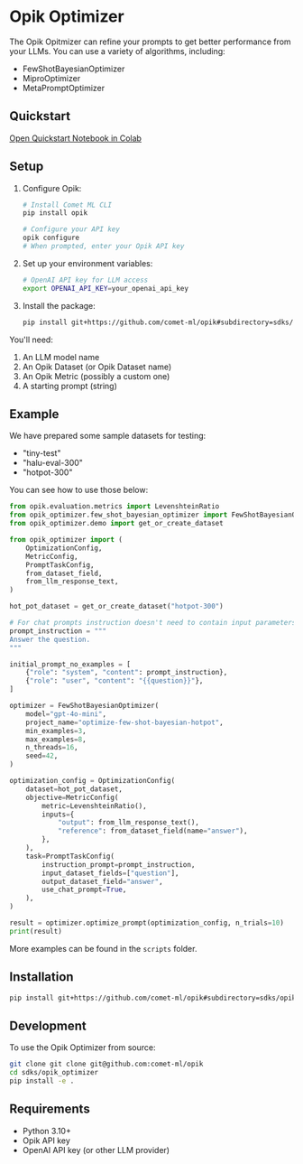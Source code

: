 # Opik Optimizer

The Opik Opitmizer can refine your prompts to get better performance
from your LLMs. You can use a variety of algorithms, including:

* FewShotBayesianOptimizer
* MiproOptimizer
* MetaPromptOptimizer

## Quickstart


[Open Quickstart Notebook in Colab](https://colab.research.google.com/github/comet-ml/opik/blob/main/sdks/opik_optimizer/notebooks/OpikOptimizerIntro.ipynb)


## Setup

1. Configure Opik:
   ```bash
   # Install Comet ML CLI
   pip install opik

   # Configure your API key
   opik configure
   # When prompted, enter your Opik API key
   ```

2. Set up your environment variables:
   ```bash
   # OpenAI API key for LLM access
   export OPENAI_API_KEY=your_openai_api_key
   ```

3. Install the package:
   ```bash
   pip install git+https://github.com/comet-ml/opik#subdirectory=sdks/opik_optimizer
   ```

You'll need:

1. An LLM model name
2. An Opik Dataset (or Opik Dataset name)
3. An Opik Metric (possibly a custom one)
4. A starting prompt (string)

## Example

We have prepared some sample datasets for testing:

* "tiny-test"
* "halu-eval-300"
* "hotpot-300"

You can see how to use those below:

```python
from opik.evaluation.metrics import LevenshteinRatio
from opik_optimizer.few_shot_bayesian_optimizer import FewShotBayesianOptimizer
from opik_optimizer.demo import get_or_create_dataset

from opik_optimizer import (
    OptimizationConfig,
    MetricConfig,
    PromptTaskConfig,
    from_dataset_field,
    from_llm_response_text,
)

hot_pot_dataset = get_or_create_dataset("hotpot-300")

# For chat prompts instruction doesn't need to contain input parameters from dataset examples.
prompt_instruction = """
Answer the question.
"""

initial_prompt_no_examples = [
    {"role": "system", "content": prompt_instruction},
    {"role": "user", "content": "{{question}}"},
]

optimizer = FewShotBayesianOptimizer(
    model="gpt-4o-mini",
    project_name="optimize-few-shot-bayesian-hotpot",
    min_examples=3,
    max_examples=8,
    n_threads=16,
    seed=42,
)

optimization_config = OptimizationConfig(
    dataset=hot_pot_dataset,
    objective=MetricConfig(
        metric=LevenshteinRatio(),
        inputs={
            "output": from_llm_response_text(),
            "reference": from_dataset_field(name="answer"),
        },
    ),
    task=PromptTaskConfig(
        instruction_prompt=prompt_instruction,
        input_dataset_fields=["question"],
        output_dataset_field="answer",
        use_chat_prompt=True,
    ),
)

result = optimizer.optimize_prompt(optimization_config, n_trials=10)
print(result)
```

More examples can be found in the `scripts` folder.

## Installation

```bash
pip install git+https://github.com/comet-ml/opik#subdirectory=sdks/opik_optimizer
```

## Development

To use the Opik Optimizer from source:

```bash
git clone git clone git@github.com:comet-ml/opik
cd sdks/opik_optimizer
pip install -e .
```

## Requirements

- Python 3.10+
- Opik API key
- OpenAI API key (or other LLM provider)
